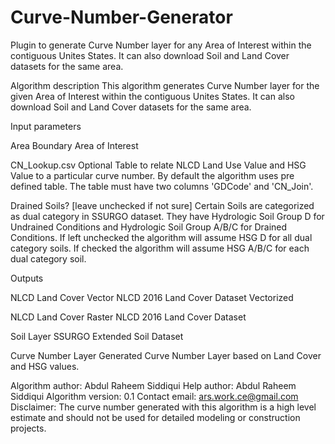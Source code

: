 # Curve-Number-Generator
Plugin to generate Curve Number layer for any Area of Interest within the contiguous Unites States. It can also download Soil and Land Cover datasets for the same area.

Algorithm description
This algorithm generates Curve Number layer for the given Area of Interest within the contiguous Unites States. It can also download Soil and Land Cover datasets for the same area.

Input parameters

Area Boundary
Area of Interest

CN_Lookup.csv
Optional Table to relate NLCD Land Use Value and HSG Value to a particular curve number. By default the algorithm uses pre defined table. The table must have two columns 'GDCode' and 'CN_Join'.

Drained Soils? [leave unchecked if not sure]
Certain Soils are categorized as dual category in SSURGO dataset. They have Hydrologic Soil Group D for Undrained Conditions and Hydrologic Soil Group A/B/C for Drained Conditions. If left unchecked the algorithm will assume HSG D for all dual category soils.  If checked the algorithm will assume HSG A/B/C for each dual category soil.

Outputs

NLCD Land Cover Vector
NLCD 2016 Land Cover Dataset Vectorized

NLCD Land Cover Raster
NLCD 2016 Land Cover Dataset

Soil Layer
SSURGO Extended Soil Dataset 

Curve Number Layer
Generated Curve Number Layer based on Land Cover and HSG values.


Algorithm author: Abdul Raheem Siddiqui
Help author: Abdul Raheem Siddiqui
Algorithm version: 0.1
Contact email: ars.work.ce@gmail.com
Disclaimer: The curve number generated with this algorithm is a high level estimate and should not be used for detailed modeling or construction projects.
